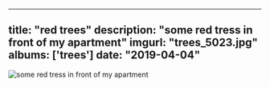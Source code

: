 
---
title: "red trees"
description: "some red tress in front of my apartment"
imgurl: "trees_5023.jpg"
albums: ['trees']
date: "2019-04-04"
---
![some red tress in front of my apartment](https://apfbvvpren.cloudimg.io/width/cdn/n/n/https://raw.githubusercontent.com/wpix/solid-pipix/master/photos/trees_5023.jpg)